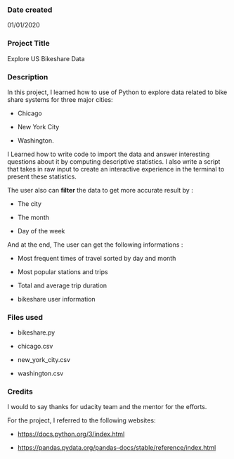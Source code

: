 
  

### Date created

  

01/01/2020

  

  

### Project Title

  

Explore US Bikeshare Data

  

  

### Description

  

In this project, I learned how to use of Python to explore data related to bike share systems for three major cities:

  

- Chicago

  

- New York City

  

- Washington.

  

I Learned how to write code to import the data and answer interesting questions about it by computing descriptive statistics. I also write a script that takes in raw input to create an interactive experience in the terminal to present these statistics.

  

The user also can **filter** the data to get more accurate result by :

  

- The city

  

- The month

  

- Day of the week

  

And at the end, The user can get the following informations :

  

- Most frequent times of travel sorted by day and month

  

- Most popular stations and trips

  

- Total and average trip duration

  

- bikeshare user information

  

  

### Files used

  

- bikeshare.py

  

- chicago.csv

  

- new_york_city.csv

  

- washington.csv

  

  

### Credits

  

I would to say thanks for udacity team and the mentor for the efforts.

  

For the project, I referred to the following websites:

  

- https://docs.python.org/3/index.html

  

- https://pandas.pydata.org/pandas-docs/stable/reference/index.html